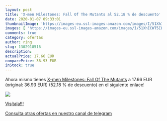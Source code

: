 ```yaml
---
layout: post
title: 'X-men Milestones: Fall Of The Mutants al 52.18 % de descuento'
date: 2020-01-07 09:33:01
thumbnailImage: 'https://images-eu.ssl-images-amazon.com/images/I/51XhICWT5IL._SL200_.jpg'
images: [ 'https://images-eu.ssl-images-amazon.com/images/I/51XhICWT5IL._SL200_.jpg' ]
comments: true
category: ofertas
author: ring
slug: 1302918516
description:
actualPrice: 17.66 EUR
comparePrice: 36.93 EUR
inStock: true
---
```


Ahora mismo tienes [X-men Milestones: Fall Of The Mutants](https://www.amazon.com/dp/1302918516/?tag=redken08-20) a 17.66 EUR (original: 36.93 EUR) (52.18 %  de descuento) en el siguiente enlace!

[![](https://images-eu.ssl-images-amazon.com/images/I/51XhICWT5IL._SL200_.jpg)](https://www.amazon.com/dp/1302918516/?tag=redken08-20)

[Visítala!!!](https://www.amazon.com/dp/1302918516/?tag=redken08-20)

[Consulta otras ofertas en nuestro canal de telegram](https://t.me/s/ofertas25)
